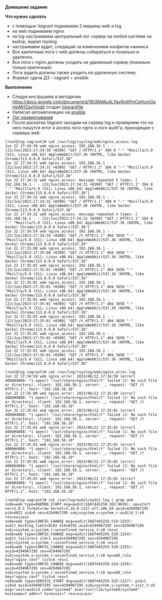 **Домашние задание**

**Что нужно сделать**

- с помощью Vagrant поднимаем 2 машины web и log
- на web поднимаем nginx
- на log настраиваем центральный лог сервер на любой системе на выбор, вырал rsyslog
- настраиваем аудит, следящий за изменением конфигов нжинкса
- Все критичные логи с web должны собираться и локально и удаленно.
- Все логи с nginx должны уходить на удаленный сервер (локально только критичные).
- Логи аудита должны также уходить на удаленную систему.
- Формат сдачи ДЗ - vagrant + ansible

**Выполнение**

- Следуя инструциям в методичке https://docs.google.com/document/d/16UBAMu4LYqvRv6PmCeHcmOampMrIZavH/edit создал [Vagrantfile](https://github.com/hellolightSP/otus_hw16/blob/main/Vagrantfile)
- Написал автоматизацию на [ansible](https://github.com/hellolightSP/otus_hw16/tree/main/ansible/syslog/ansible)
- [Лог развертывания](https://github.com/hellolightSP/otus_hw16/blob/main/otus_hw16_syslog) 
- После раскатки Vagrant заходим на сервер log и проверяем что на него пишутся error и access логи nginx и логи audit'a, приходящие с сервера web:

```
[root@log vagrant]# cat /var/log/rsyslog/web/nginx_access.log 
Jun 22 17:34:30 web nginx_access: 192.168.56.1 - - [22/Jun/2023:17:34:30 +0300] "GET / HTTP/1.1" 304 0 "-" "Mozilla/5.0 (X11; Linux x86_64) AppleWebKit/537.36 (KHTML, like Gecko) Chrome/113.0.0.0 Safari/537.36"
Jun 22 17:34:31 web nginx_access: 192.168.56.1 - - [22/Jun/2023:17:34:31 +0300] "GET / HTTP/1.1" 304 0 "-" "Mozilla/5.0 (X11; Linux x86_64) AppleWebKit/537.36 (KHTML, like Gecko) Chrome/113.0.0.0 Safari/537.36"
Jun 22 17:34:31 web nginx_access: message repeated 3 times: [ 192.168.56.1 - - [22/Jun/2023:17:34:31 +0300] "GET / HTTP/1.1" 304 0 "-" "Mozilla/5.0 (X11; Linux x86_64) AppleWebKit/537.36 (KHTML, like Gecko) Chrome/113.0.0.0 Safari/537.36"]
Jun 22 17:34:32 web nginx_access: 192.168.56.1 - - [22/Jun/2023:17:34:32 +0300] "GET / HTTP/1.1" 304 0 "-" "Mozilla/5.0 (X11; Linux x86_64) AppleWebKit/537.36 (KHTML, like Gecko) Chrome/113.0.0.0 Safari/537.36"
Jun 22 17:34:32 web nginx_access: message repeated 4 times: [ 192.168.56.1 - - [22/Jun/2023:17:34:32 +0300] "GET / HTTP/1.1" 304 0 "-" "Mozilla/5.0 (X11; Linux x86_64) AppleWebKit/537.36 (KHTML, like Gecko) Chrome/113.0.0.0 Safari/537.36"]
Jun 22 17:34:59 web nginx_access: 192.168.56.1 - - [22/Jun/2023:17:34:59 +0300] "GET /t HTTP/1.1" 404 3650 "-" "Mozilla/5.0 (X11; Linux x86_64) AppleWebKit/537.36 (KHTML, like Gecko) Chrome/113.0.0.0 Safari/537.36"
Jun 22 17:35:00 web nginx_access: 192.168.56.1 - - [22/Jun/2023:17:35:00 +0300] "GET /t HTTP/1.1" 404 3650 "-" "Mozilla/5.0 (X11; Linux x86_64) AppleWebKit/537.36 (KHTML, like Gecko) Chrome/113.0.0.0 Safari/537.36"
Jun 22 17:35:01 web nginx_access: 192.168.56.1 - - [22/Jun/2023:17:35:01 +0300] "GET /t HTTP/1.1" 404 3650 "-" "Mozilla/5.0 (X11; Linux x86_64) AppleWebKit/537.36 (KHTML, like Gecko) Chrome/113.0.0.0 Safari/537.36"
Jun 22 17:35:01 web nginx_access: 192.168.56.1 - - [22/Jun/2023:17:35:01 +0300] "GET /t HTTP/1.1" 404 3650 "-" "Mozilla/5.0 (X11; Linux x86_64) AppleWebKit/537.36 (KHTML, like Gecko) Chrome/113.0.0.0 Safari/537.36"
Jun 22 17:35:01 web nginx_access: 192.168.56.1 - - [22/Jun/2023:17:35:01 +0300] "GET /t HTTP/1.1" 404 3650 "-" "Mozilla/5.0 (X11; Linux x86_64) AppleWebKit/537.36 (KHTML, like Gecko) Chrome/113.0.0.0 Safari/537.36"
Jun 22 17:35:01 web nginx_access: 192.168.56.1 - - [22/Jun/2023:17:35:01 +0300] "GET /t HTTP/1.1" 404 3650 "-" "Mozilla/5.0 (X11; Linux x86_64) AppleWebKit/537.36 (KHTML, like Gecko) Chrome/113.0.0.0 Safari/537.36"
Jun 22 17:35:01 web nginx_access: 192.168.56.1 - - [22/Jun/2023:17:35:01 +0300] "GET /t HTTP/1.1" 404 3650 "-" "Mozilla/5.0 (X11; Linux x86_64) AppleWebKit/537.36 (KHTML, like Gecko) Chrome/113.0.0.0 Safari/537.36"
Jun 22 17:35:01 web nginx_access: 192.168.56.1 - - [22/Jun/2023:17:35:01 +0300] "GET /t HTTP/1.1" 404 3650 "-" "Mozilla/5.0 (X11; Linux x86_64) AppleWebKit/537.36 (KHTML, like Gecko) Chrome/113.0.0.0 Safari/537.36"

[root@log vagrant]# cat /var/log/rsyslog/web/nginx_error.log 
Jun 22 17:34:59 web nginx_error: 2023/06/22 17:34:59 [error] 4008#4008: *1 open() "/usr/share/nginx/html/t" failed (2: No such file or directory), client: 192.168.56.1, server: _, request: "GET /t HTTP/1.1", host: "192.168.56.10"
Jun 22 17:35:00 web nginx_error: 2023/06/22 17:35:00 [error] 4008#4008: *1 open() "/usr/share/nginx/html/t" failed (2: No such file or directory), client: 192.168.56.1, server: _, request: "GET /t HTTP/1.1", host: "192.168.56.10"
Jun 22 17:35:01 web nginx_error: 2023/06/22 17:35:01 [error] 4008#4008: *1 open() "/usr/share/nginx/html/t" failed (2: No such file or directory), client: 192.168.56.1, server: _, request: "GET /t HTTP/1.1", host: "192.168.56.10"
Jun 22 17:35:01 web nginx_error: 2023/06/22 17:35:01 [error] 4008#4008: *1 open() "/usr/share/nginx/html/t" failed (2: No such file or directory), client: 192.168.56.1, server: _, request: "GET /t HTTP/1.1", host: "192.168.56.10"
Jun 22 17:35:01 web nginx_error: 2023/06/22 17:35:01 [error] 4008#4008: *1 open() "/usr/share/nginx/html/t" failed (2: No such file or directory), client: 192.168.56.1, server: _, request: "GET /t HTTP/1.1", host: "192.168.56.10"
Jun 22 17:35:01 web nginx_error: 2023/06/22 17:35:01 [error] 4008#4008: *1 open() "/usr/share/nginx/html/t" failed (2: No such file or directory), client: 192.168.56.1, server: _, request: "GET /t HTTP/1.1", host: "192.168.56.10"
Jun 22 17:35:01 web nginx_error: 2023/06/22 17:35:01 [error] 4008#4008: *1 open() "/usr/share/nginx/html/t" failed (2: No such file or directory), client: 192.168.56.1, server: _, request: "GET /t HTTP/1.1", host: "192.168.56.10"

[root@log vagrant]# cat /var/log/audit/audit.log | grep web
node=web type=DAEMON_START msg=audit(1687445259.365:9630): op=start ver=2.8.5 format=raw kernel=3.10.0-1127.el7.x86_64 auid=4294967295 pid=4022 uid=0 ses=4294967295 subj=system_u:system_r:auditd_t:s0 res=success
node=web type=CONFIG_CHANGE msg=audit(1687445259.519:1253): audit_backlog_limit=8192 old=8192 auid=4294967295 ses=4294967295 subj=system_u:system_r:unconfined_service_t:s0 res=1
node=web type=CONFIG_CHANGE msg=audit(1687445259.520:1254): audit_failure=1 old=1 auid=4294967295 ses=4294967295 subj=system_u:system_r:unconfined_service_t:s0 res=1
node=web type=CONFIG_CHANGE msg=audit(1687445259.520:1255): auid=4294967295 ses=4294967295 subj=system_u:system_r:unconfined_service_t:s0 op=add_rule key="nginx_conf" list=4 res=1
node=web type=CONFIG_CHANGE msg=audit(1687445259.524:1256): auid=4294967295 ses=4294967295 subj=system_u:system_r:unconfined_service_t:s0 op=add_rule key="nginx_conf" list=4 res=1
node=web type=SERVICE_START msg=audit(1687445259.525:1257): pid=1 uid=0 auid=4294967295 ses=4294967295 subj=system_u:system_r:init_t:s0 msg='unit=auditd comm="systemd" exe="/usr/lib/systemd/systemd" hostname=? addr=? terminal=? res=success'

```
